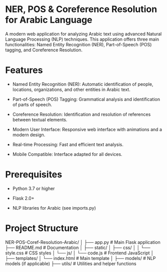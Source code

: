 # NER, POS & Coreference Resolution for Arabic Language
A modern web application for analyzing Arabic text using advanced Natural Language Processing (NLP) techniques. This application offers three main functionalities: Named Entity Recognition (NER), Part-of-Speech (POS) tagging, and Coreference Resolution.
# Features
 - Named Entity Recognition (NER): Automatic identification of people, locations, organizations, and other entities in Arabic text.

 - Part-of-Speech (POS) Tagging: Grammatical analysis and identification of parts of speech.

 - Coreference Resolution: Identification and resolution of references between textual elements.

 - Modern User Interface: Responsive web interface with animations and a modern design.

 - Real-time Processing: Fast and efficient text analysis.

 - Mobile Compatible: Interface adapted for all devices.

# Prerequisites
 - Python 3.7 or higher

 - Flask 2.0+

 - NLP libraries for Arabic (see imports.py)
#  Project Structure
NER-POS-Coref-Resolution-Arabic/
│
├── app.py                 # Main Flask application
├── README.md             # Documentation
│
├── static/
│   ├── css/
│   │   └── style.css     # CSS styles
│   └── js/
│       └── code.js       # Frontend JavaScript
│
├── templates/
│   └── index.html        # Main template
│
├── models/               # NLP models (if applicable)
├── utils/               # Utilities and helper functions
